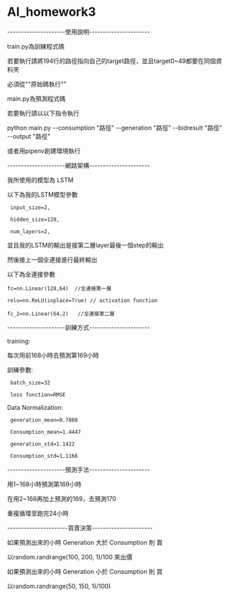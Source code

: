 # AI_homework3

---------------------使用說明----------------------

train.py為訓練程式碼

若要執行請將194行的路徑指向自己的target路徑，並且target0~49都要在同個資料夾

必須從""原始碼執行""

main.py為預測程式碼

若要執行請以以下指令執行

python main.py --consumption "路徑" --generation "路徑"  --bidresult "路徑" --output "路徑"

或者用pipenv創建環境執行

---------------------網路架構----------------------

我所使用的模型為 LSTM

以下為我的LSTM模型參數

     input_size=2,
     
     hidden_size=128,
     
     num_layers=2,
     

並且我的LSTM的輸出是接第二層layer最後一個step的輸出

然後接上一個全連接進行最終輸出

以下為全連接參數

    fc=nn.Linear(128,64)  //全連接第一層
    
    relu=nn.ReLU(inplace=True) // activation function
    
    fc_2=nn.Linear(64,2)   //全連接第二層
    
        
---------------------訓練方式----------------------

training:

  每次用前168小時去預測第169小時
  
訓練參數:

     batch_size=32

     loss function=RMSE
  
Data Normalization:

     generation_mean=0.7808

     Consumption_mean=1.4447

     generation_std=1.1422

     Consumption_std=1.1166


  
---------------------預測手法----------------------

  用1~168小時預測第169小時
  
  在用2~168再加上預測的169，去預測170
  
  重複循環至跑完24小時

----------------------買賣決策----------------------

如果預測出來的小時 Generation 大於 Consumption 則 賣

以random.randrange(100, 200, 1)/100 來出價

如果預測出來的小時 Generation 小於 Consumption 則 買

以random.randrange(50, 150, 1)/100)

